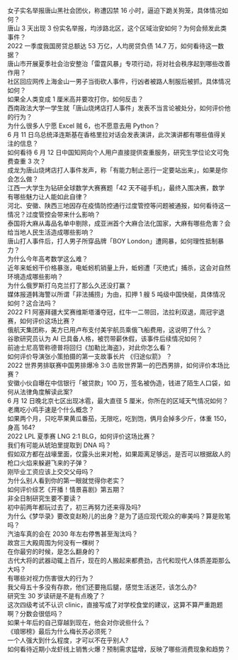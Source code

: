 女子实名举报唐山黑社会团伙，称遭囚禁 16 小时，逼迫下跪关狗笼，具体情况如何？  
唐山 3 天出现 3 份实名举报，均涉路北区，这个区域治安如何？为何会频发此类事件？  
2022 一季度我国房贷总额达 53 万亿，人均房贷负债 14.7 万，如何看待这一数据？  
唐山市开展夏季社会治安整治「雷霆风暴」专项行动，将对社会秩序起到哪些改善作用？  
社区回应网传上海金山一男子当街砍人事件，行凶者被路人制服后被抓，具体情况如何？  
如果全人类变成 1 厘米高并要攻打你，如何反击？  
西南政法大学一学生就「唐山烧烤店打人事件」发表不当言论被处分，如何评价他的行为？  
为什么很多人宁愿 Excel 贼 6，也不愿意去用 Python？  
6 月 11 日乌总统泽连斯基在香格里拉对话会发表演讲，此次演讲都有哪些值得关注的信息？  
如何看待 6 月 12 日中国知网向个人用户直接提供查重服务，研究生学位论文可免费查重 3 次？  
成龙为唐山烧烤店打人事件发声，称「有能力制止恶行一定要站出来」，如果是你会怎么做？  
江西一大学生为钻研全球数学大赛赛题「42 天不碰手机」，最终入围决赛，数学有哪些魅力让人能如此自律？  
河北、安徽、陕西三地因存在疫情防控通行过度管控等问题被通报，如何看待这一情况？过度管控会带来什么影响？  
泰国将大麻从毒品名单中剔除，成亚洲首个大麻合法化国家，大麻有哪些危害？会给当地人民生活造成哪些影响？  
唐山打人事件后，打人男子所穿品牌「BOY London」遭网暴，如何理性抵制暴力？  
为什么今年高考数学这么难？  
近年来蚯蚓干价格暴涨，电蚯蚓机销量上升，蚯蚓遭「灭绝式」捕杀，这会对自然环境造成哪些影响？  
为什么俄罗斯打乌克兰打了那么久还没打赢？  
媒体报道韩海警以所谓「非法捕捞」为由，扣押 1 艘 5 吨级中国快艇，具体情况如何？这合法吗？  
2022 F1 阿塞拜疆大奖赛维斯塔潘夺冠，红牛一二带回，法拉利双退，周冠宇退赛，如何评价这场比赛？  
俄航天集团称，美方已用卢布支付美宇航员乘俄飞船费用，这说明了什么？  
谷歌研究员认为 AI 已具备人格，被罚带薪休假，该事件后续情况如何？  
前迪士尼高管称德普将回归《加勒比海盗》，对此你怎么看？  
如何评价导演张小策拍摄的第一支故事长片 《归途似箭》 ？  
2022 世界男排联赛中国男排爆冷 3:0 击败世界第一的巴西男排，如何评价本场比赛？  
安徽小伙自曝在中信银行「被贷款」100 万，签名被伪造，钱进了陌生人口袋，如何从法律角度解读此案?  
6 月 12 日晚北京七区出现冰雹，最大直径 5 厘米，你所在的区域天气情况如何？  
老鹰吃小鸡手速是个什么概念？  
如果两个月，只吃苹果黄瓜番茄，无限吃，吃到饱，俩月会掉多少斤，体重 150，身高 164?  
2022 LPL 夏季赛 LNG 2:1 BLG，如何评价这场比赛？  
我们有可能从琥珀里提取到 DNA 吗？  
假如双方都在战壕里面，仅露头出来对枪，如果距离足够远，是否可以根据敌人的枪口火焰来躲避飞来的子弹？  
刚毕业工资应该上交交父母吗？  
为什么别人看到你的第一眼就觉得你老实？  
如何评价综艺《开播！情景喜剧》第五期？  
非全日制研究生要不要读？  
初中前两年都玩过去了，初三再努力还来得及吗?  
为什么《梦华录》要改变赵盼儿的出身？是为了适应现代观众的审美吗？算是败笔吗？  
汽油车真的会在 2030 年左右停售甚至淘汰吗？  
故宫三大殿周围为何没有一棵树？  
在你最穷的时候，是怎么翻身的？  
古代大将的武器动辄上百斤，现在的人搬起来都费劲，古代和现代人体质差距那么大吗？  
有哪些对视力伤害很大的行为？  
我父母五十多没有存款，他们还要拖后腿，感觉生活迷茫，该怎么办?  
研究生 30 岁读研是不是有点晚了？  
这次四级考试不认识 clinic，直接写成了对学校食堂的建议，这算不算严重跑题啊？分数会很低吗？  
如果十年后的自己穿越到现在，他会对你说些什么？  
《琅琊榜》最后为什么梅长苏必须死？  
一个人强大到什么程度，才可以不在乎别人?  
如何看待近期小龙虾线上销售火爆？预制需求猛增，反映了哪些消费现象和趋势？  
